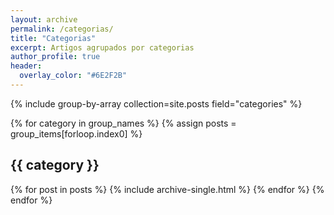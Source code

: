 ```yaml
---
layout: archive
permalink: /categorias/
title: "Categorias"
excerpt: Artigos agrupados por categorias
author_profile: true
header:
  overlay_color: "#6E2F2B"
---
```


{% include group-by-array collection=site.posts field="categories" %}

{% for category in group_names %}
  {% assign posts = group_items[forloop.index0] %}
  <h2 id="{{ category | slugify }}" class="archive__subtitle">{{ category }}</h2>
  {% for post in posts %}
    {% include archive-single.html %}
  {% endfor %}
{% endfor %}
